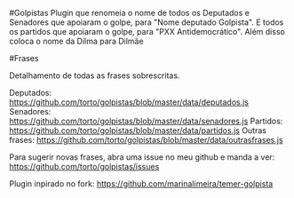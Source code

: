 #Golpistas
Plugin que renomeia o nome de todos os Deputados e Senadores que apoiaram o golpe, para "Nome deputado Golpista". E todos os partidos que apoiaram o golpe, para "PXX Antidemocrático".
Além disso coloca o nome da Dilma para Dilmãe

#Frases

Detalhamento de todas as frases sobrescritas.

Deputados: https://github.com/torto/golpistas/blob/master/data/deputados.js
Senadores: https://github.com/torto/golpistas/blob/master/data/senadores.js
Partidos: https://github.com/torto/golpistas/blob/master/data/partidos.js
Outras frases: https://github.com/torto/golpistas/blob/master/data/outrasfrases.js

Para sugerir novas frases, abra uma issue no meu github e manda a ver:
https://github.com/torto/golpistas/issues


Plugin inpirado no fork: https://github.com/marinalimeira/temer-golpista
